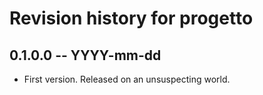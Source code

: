 # Revision history for progetto

## 0.1.0.0 -- YYYY-mm-dd

* First version. Released on an unsuspecting world.
